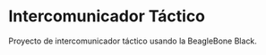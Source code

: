 Intercomunicador Táctico
========

Proyecto de intercomunicador táctico usando la BeagleBone Black.
